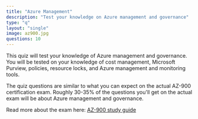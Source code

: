 ```yaml
---
title: "Azure Management"
description: "Test your knowledge on Azure management and governance"
type: "q"
layout: "single"
image: az900.jpg
questions: 10
---
```


This quiz will test your knowledge of Azure management and governance. You will be tested on your knowledge of cost management, Microsoft Purview, policies, resource locks, and Azure management and monitoring tools.

The quiz questions are similar to what you can expect on the actual AZ-900 certification exam. Roughly 30-35% of the questions you'll get on the actual exam will be about Azure management and governance. 

Read more about the exam here: [AZ-900 study guide](https://learn.microsoft.com/en-us/credentials/certifications/resources/study-guides/az-900)
